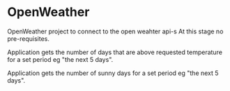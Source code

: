 # OpenWeather
OpenWeather project to connect to the open weahter api-s
At this stage no pre-requisites.

Application gets the number of days that are above requested temperature for a set period eg "the next 5 days".

Application gets the number of sunny days for a set period eg "the next 5 days".
